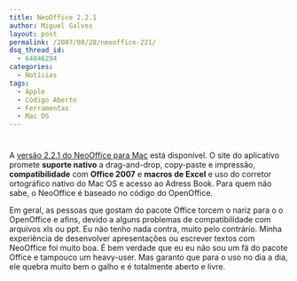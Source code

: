 ```yaml
---
title: NeoOffice 2.2.1
author: Miguel Galves
layout: post
permalink: /2007/08/28/neooffice-221/
dsq_thread_id:
  - 64846294
categories:
  - Notícias
tags:
  - Apple
  - Código Aberto
  - Ferramentas
  - Mac OS
---
```

# 

A [versão 2.2.1 do NeoOffice para Mac][1] está disponível. O site do aplicativo promete **suporte nativo** a drag-and-drop, copy-paste e impressão, **compatibilidade** com **Office 2007** e **macros de Excel** e uso do corretor ortográfico nativo do Mac OS e acesso ao Adress Book. Para quem não sabe, o NeoOffice é baseado no código do OpenOffice.

 [1]: http://www.neooffice.org/neojava/en/index.php

Em geral, as pessoas que gostam do pacote Office torcem o nariz para o o OpenOffice e afins, devido a alguns problemas de compatibilidade com arquivos xls ou ppt. Eu não tenho nada contra, muito pelo contrário. Minha experiência de desenvolver apresentações ou escrever textos com NeoOffice foi muito boa. É bem verdade que eu eu não sou um fã do pacote Office e tampouco um heavy-user. Mas garanto que para o uso no dia a dia, ele quebra muito bem o galho e é totalmente aberto e livre.